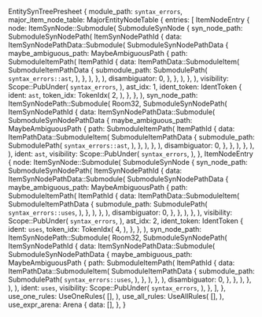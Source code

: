 EntitySynTreePresheet {
    module_path: `syntax_errors`,
    major_item_node_table: MajorEntityNodeTable {
        entries: [
            ItemNodeEntry {
                node: ItemSynNode::Submodule(
                    SubmoduleSynNode {
                        syn_node_path: SubmoduleSynNodePath(
                            ItemSynNodePathId {
                                data: ItemSynNodePathData::Submodule(
                                    SubmoduleSynNodePathData {
                                        maybe_ambiguous_path: MaybeAmbiguousPath {
                                            path: SubmoduleItemPath(
                                                ItemPathId {
                                                    data: ItemPathData::SubmoduleItem(
                                                        SubmoduleItemPathData {
                                                            submodule_path: SubmodulePath(
                                                                `syntax_errors::ast`,
                                                            ),
                                                        },
                                                    ),
                                                },
                                            ),
                                            disambiguator: 0,
                                        },
                                    },
                                ),
                            },
                        ),
                        visibility: Scope::PubUnder(
                            `syntax_errors`,
                        ),
                        ast_idx: 1,
                        ident_token: IdentToken {
                            ident: `ast`,
                            token_idx: TokenIdx(
                                2,
                            ),
                        },
                    },
                ),
                syn_node_path: ItemSynNodePath::Submodule(
                    Room32,
                    SubmoduleSynNodePath(
                        ItemSynNodePathId {
                            data: ItemSynNodePathData::Submodule(
                                SubmoduleSynNodePathData {
                                    maybe_ambiguous_path: MaybeAmbiguousPath {
                                        path: SubmoduleItemPath(
                                            ItemPathId {
                                                data: ItemPathData::SubmoduleItem(
                                                    SubmoduleItemPathData {
                                                        submodule_path: SubmodulePath(
                                                            `syntax_errors::ast`,
                                                        ),
                                                    },
                                                ),
                                            },
                                        ),
                                        disambiguator: 0,
                                    },
                                },
                            ),
                        },
                    ),
                ),
                ident: `ast`,
                visibility: Scope::PubUnder(
                    `syntax_errors`,
                ),
            },
            ItemNodeEntry {
                node: ItemSynNode::Submodule(
                    SubmoduleSynNode {
                        syn_node_path: SubmoduleSynNodePath(
                            ItemSynNodePathId {
                                data: ItemSynNodePathData::Submodule(
                                    SubmoduleSynNodePathData {
                                        maybe_ambiguous_path: MaybeAmbiguousPath {
                                            path: SubmoduleItemPath(
                                                ItemPathId {
                                                    data: ItemPathData::SubmoduleItem(
                                                        SubmoduleItemPathData {
                                                            submodule_path: SubmodulePath(
                                                                `syntax_errors::uses`,
                                                            ),
                                                        },
                                                    ),
                                                },
                                            ),
                                            disambiguator: 0,
                                        },
                                    },
                                ),
                            },
                        ),
                        visibility: Scope::PubUnder(
                            `syntax_errors`,
                        ),
                        ast_idx: 2,
                        ident_token: IdentToken {
                            ident: `uses`,
                            token_idx: TokenIdx(
                                4,
                            ),
                        },
                    },
                ),
                syn_node_path: ItemSynNodePath::Submodule(
                    Room32,
                    SubmoduleSynNodePath(
                        ItemSynNodePathId {
                            data: ItemSynNodePathData::Submodule(
                                SubmoduleSynNodePathData {
                                    maybe_ambiguous_path: MaybeAmbiguousPath {
                                        path: SubmoduleItemPath(
                                            ItemPathId {
                                                data: ItemPathData::SubmoduleItem(
                                                    SubmoduleItemPathData {
                                                        submodule_path: SubmodulePath(
                                                            `syntax_errors::uses`,
                                                        ),
                                                    },
                                                ),
                                            },
                                        ),
                                        disambiguator: 0,
                                    },
                                },
                            ),
                        },
                    ),
                ),
                ident: `uses`,
                visibility: Scope::PubUnder(
                    `syntax_errors`,
                ),
            },
        ],
    },
    use_one_rules: UseOneRules(
        [],
    ),
    use_all_rules: UseAllRules(
        [],
    ),
    use_expr_arena: Arena {
        data: [],
    },
}